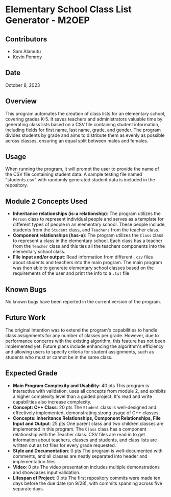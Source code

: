 # Elementary School Class List Generator - M2OEP

## Contributors
- Sam Alamutu
- Kevin Pomroy

## Date
October 8, 2023

## Overview
This program automates the creation of class lists for an elementary school, covering grades K-5. It saves teachers and administrators valuable time by generating class lists based on a CSV file containing student information, including fields for first name, last name, grade, and gender. The program divides students by grade and aims to distribute them as evenly as possible across classes, ensuring an equal split between males and females.

## Usage
When running the program, it will prompt the user to provide the name of the CSV file containing student data. A sample testing file named "students.csv" with randomly generated student data is included in the repository.

## Module 2 Concepts Used
- **Inheritance relationships (is-a relationship)**: The program utilizes the `Person` class to represent individual people and serves as a template for different types of people in an elementary school. These people include, students from the `Student` class, and `Teachers` from the teacher class.
- **Component relationships (has-a)**: The program utilizes the `Class` class to represent a class in the elementary school. Each class has a teacher from the `Teacher` class and this ties all  the teachers components into the elementary school class.
- **File input and/or output**: Read information from different `.csv` files about students and teachers into the main program. The main program was then able to generate elementary school classes based on the requirements of the user and print the info to a `.txt` file

## Known Bugs
No known bugs have been reported in the current version of the program.

## Future Work
The original intention was to extend the program's capabilities to handle class assignments for any number of classes per grade. However, due to performance concerns with the existing algorithm, this feature has not been implemented yet. Future plans include enhancing the algorithm's efficiency and allowing users to specify criteria for student assignments, such as students who must or cannot be in the same class.


## Expected Grade
- **Main Program Complexity and Usability**: 40 pts
  This program is interactive with validation, uses all concepts from module 2, and exhibits a higher complexity level than a guided project. It's read and write capabilities also increase complexity.
- **Concept: C++ Class**: 20 pts
  The `Student` class is well-designed and effectively implemented, demonstrating strong usage of C++ classes.
- **Concepts: Inheritance Relationships, Component Relationships, File Input and Output**: 25 pts
  One parent class and two children classes are implemented in this program. The `Class` class has a component relationship with the Teacher class. CSV files are read in to get information about teachers, classes and students, and class lists are written out as txt files for every grade requested.
- **Style and Documentation**: 0 pts
  The program is well-documented with comments, and all classes are neatly separated into header and implementation files.
- **Video**: 0 pts
  The video presentation includes multiple demonstrations and showcases input validation.
- **Lifespan of Project**: 0 pts
  The first repository commits were made ten days before the due date (on 9/28), with commits spanning across five separate days.
